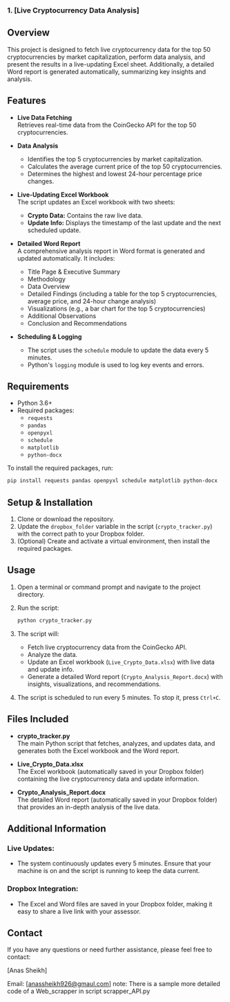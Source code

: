 


### 1. [Live Cryptocurrency Data Analysis]

## Overview

This project is designed to fetch live cryptocurrency data for the top 50 cryptocurrencies by market capitalization, perform data analysis, and present the results in a live-updating Excel sheet. Additionally, a detailed Word report is generated automatically, summarizing key insights and analysis.

## Features

- **Live Data Fetching**\
  Retrieves real-time data from the CoinGecko API for the top 50 cryptocurrencies.

- **Data Analysis**

  - Identifies the top 5 cryptocurrencies by market capitalization.
  - Calculates the average current price of the top 50 cryptocurrencies.
  - Determines the highest and lowest 24-hour percentage price changes.

- **Live-Updating Excel Workbook**\
  The script updates an Excel workbook with two sheets:

  - **Crypto Data:** Contains the raw live data.
  - **Update Info:** Displays the timestamp of the last update and the next scheduled update.

- **Detailed Word Report**\
  A comprehensive analysis report in Word format is generated and updated automatically. It includes:

  - Title Page & Executive Summary
  - Methodology
  - Data Overview
  - Detailed Findings (including a table for the top 5 cryptocurrencies, average price, and 24-hour change analysis)
  - Visualizations (e.g., a bar chart for the top 5 cryptocurrencies)
  - Additional Observations
  - Conclusion and Recommendations

- **Scheduling & Logging**

  - The script uses the `schedule` module to update the data every 5 minutes.
  - Python's `logging` module is used to log key events and errors.

## Requirements

- Python 3.6+
- Required packages:
  - `requests`
  - `pandas`
  - `openpyxl`
  - `schedule`
  - `matplotlib`
  - `python-docx`

To install the required packages, run:

```bash
pip install requests pandas openpyxl schedule matplotlib python-docx
```

## Setup & Installation

1. Clone or download the repository.
2. Update the `dropbox_folder` variable in the script (`crypto_tracker.py`) with the correct path to your Dropbox folder.
3. (Optional) Create and activate a virtual environment, then install the required packages.

## Usage

1. Open a terminal or command prompt and navigate to the project directory.

2. Run the script:

   ```bash
   python crypto_tracker.py
   ```

3. The script will:

   - Fetch live cryptocurrency data from the CoinGecko API.
   - Analyze the data.
   - Update an Excel workbook (`Live_Crypto_Data.xlsx`) with live data and update info.
   - Generate a detailed Word report (`Crypto_Analysis_Report.docx`) with insights, visualizations, and recommendations.

4. The script is scheduled to run every 5 minutes. To stop it, press `Ctrl+C`.

## Files Included

- **crypto\_tracker.py**\
  The main Python script that fetches, analyzes, and updates data, and generates both the Excel workbook and the Word report.

- **Live\_Crypto\_Data.xlsx**\
  The Excel workbook (automatically saved in your Dropbox folder) containing the live cryptocurrency data and update information.

- **Crypto\_Analysis\_Report.docx**\
  The detailed Word report (automatically saved in your Dropbox folder) that provides an in-depth analysis of the live data.

## Additional Information

### Live Updates:

- The system continuously updates every 5 minutes. Ensure that your machine is on and the script is running to keep the data current.

### Dropbox Integration:

- The Excel and Word files are saved in your Dropbox folder, making it easy to share a live link with your assessor.

## Contact

If you have any questions or need further assistance, please feel free to contact:

[Anas Sheikh]

Email: [[anassheikh926@gmaul.com](mailto\:anassheikh926@gmaul.com)]
note: There is a sample more detailed code of a Web_scrapper in script scrapper_API.py  

